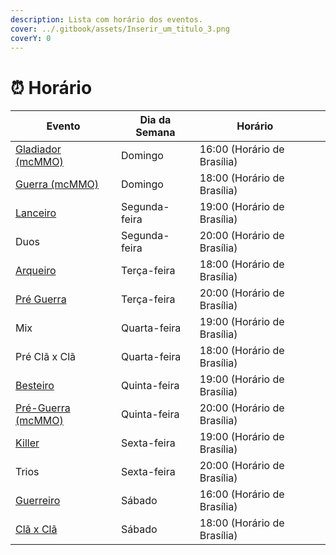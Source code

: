 ```yaml
---
description: Lista com horário dos eventos.
cover: ../.gitbook/assets/Inserir_um_titulo_3.png
coverY: 0
---
```


# ⏰ Horário

<table><thead><tr><th>Evento</th><th>Dia da Semana</th><th>Horário</th><th data-hidden></th></tr></thead><tbody><tr><td><a href="eventos-survival/evento-gladiador.md">Gladiador (mcMMO) </a></td><td>Domingo</td><td>16:00 (Horário de Brasília)</td><td></td></tr><tr><td><a href="eventos-survival/guerra-de-clas.md">Guerra (mcMMO)</a></td><td>Domingo</td><td>18:00 (Horário de Brasília)</td><td></td></tr><tr><td><a href="eventos-do-servidor/evento-lanceiro.md">Lanceiro</a></td><td>Segunda-feira</td><td>19:00 (Horário de Brasília)</td><td></td></tr><tr><td>Duos</td><td>Segunda-feira</td><td>20:00 (Horário de Brasília)</td><td></td></tr><tr><td><a href="eventos-do-servidor/evento-arqueiro.md">Arqueiro</a></td><td>Terça-feira</td><td>18:00 (Horário de Brasília)</td><td></td></tr><tr><td><a href="eventos-survival/evento-pre-guerra-de-clas.md">Pré Guerra </a></td><td>Terça-feira</td><td>20:00 (Horário de Brasília)</td><td></td></tr><tr><td>Mix</td><td>Quarta-feira</td><td>19:00 (Horário de Brasília)</td><td></td></tr><tr><td>Pré Clã x Clã</td><td>Quarta-feira</td><td>18:00 (Horário de Brasília)</td><td></td></tr><tr><td><a href="eventos-survival/guerra-de-clas.md">Besteiro</a></td><td>Quinta-feira</td><td>19:00 (Horário de Brasília)</td><td></td></tr><tr><td><a href="eventos-survival/evento-pre-guerra-de-clas-mcmmo.md">Pré-Guerra (mcMMO) </a></td><td>Quinta-feira</td><td>20:00 (Horário de Brasília)</td><td></td></tr><tr><td><a href="eventos-survival/evento-killer.md">Killer</a></td><td>Sexta-feira</td><td>19:00 (Horário de Brasília)</td><td></td></tr><tr><td>Trios</td><td>Sexta-feira</td><td>20:00 (Horário de Brasília)</td><td></td></tr><tr><td><a href="eventos-survival/evento-guerreiro.md">Guerreiro</a></td><td>Sábado</td><td>16:00 (Horário de Brasília)</td><td></td></tr><tr><td><a href="eventos-survival/evento-cla-x-cla.md">Clã x Clã</a></td><td>Sábado</td><td>18:00 (Horário de Brasília)</td><td></td></tr></tbody></table>

